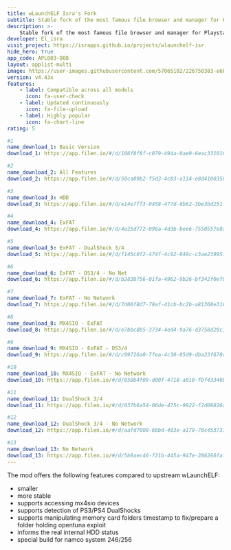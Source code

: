 ```yaml
---
title: wLaunchELF Isra's Fork
subtitle: Stable fork of the most famous file browser and manager for Playstation 2
description: >-
    Stable fork of the most famous file browser and manager for Playstation 2
developer: El_isra
visit_project: https://israpps.github.io/projects/wlaunchelf-isr
hide_hero: true
app_code: APL003-008
layout: applist-multi
image: https://user-images.githubusercontent.com/57065102/226750383-e6b8d934-aa60-4825-95bd-968a898f6e9e.png
version: v4.43x
features:
    - label: Compatible across all models
      icon: fa-user-check
    - label: Updated continuously
      icon: fa-file-upload
    - label: Highly popular
      icon: fa-chart-line
rating: 5

#1
name_download_1: Basic Version
download_1: https://app.filen.io/#/d/106f8f8f-c079-494a-8ae9-6eac331016d8#GvBc5IpVnStGoc83r2yh6GnBAaoBmUWR

#2
name_download_2: All Features
download_2: https://app.filen.io/#/d/50ca09b2-f5d3-4c83-a114-e8d41003505a#uqa1dhvbmw9ZbSzThUpOFYjsQJcJI5YR

#3
name_download_3: HDD
download_3: https://app.filen.io/#/d/e14e7ff3-0458-477d-8b62-3be3bd251f88#TerpWuyTkUl9ju5yKW9qKKhe4fltsohC

#4
name_download_4: ExFAT
download_4: https://app.filen.io/#/d/4e25d772-096a-4d3b-bee6-7550557e8a53#InGyMh4MSY1giH7Fd7rXU8MoiMLIgpMw

#5
name_download_5: ExFAT - DualShock 3/4
download_5: https://app.filen.io/#/d/f145c0f2-474f-4c92-849c-c3ae23995116#JnyWxEl5fcIGETp3HT7EtWnLivciZyNr

#6
name_download_6: ExFAT - DS3/4 - No Net
download_6: https://app.filen.io/#/d/b2838756-01fa-4962-9b26-bf342f0ef826#EtG1TEuMcrEBvnFMjOazCMiFkwwovxOW

#7
name_download_7: ExFAT - No Network
download_7: https://app.filen.io/#/d/7d06f8d7-79af-41cb-bc2b-a81368e31629#mV51h5s3ttNNgZuCOtHG0Zsev8ceBWLg

#8
name_download_8: MX4SIO - ExFAT
download_8: https://app.filen.io/#/d/e7bbc8b5-3734-4ed4-9a76-d3758d29c1ee#NLgP03Uv7Pmy3Iem7WsdiSb7Dh0HtjWW

#9
name_download_9: MX4SIO - ExFAT - DS3/4
download_9: https://app.filen.io/#/d/c99726a0-7fea-4c30-85d9-dba23f678cb2#l7SuNvRNjiKfGVenFrKptxot5nePNiRd

#10
name_download_10: MX4SIO - ExFAT - No Network
download_10: https://app.filen.io/#/d/858b4f09-d00f-4718-a010-fbf43340bc2b#VrQ8Em5Y5aH8OyA4OxJsElzJomndZyk4

#11
name_download_11: DualShock 3/4
download_11: https://app.filen.io/#/d/037b6a54-06de-475c-9922-f2d09826a7ba#c0x8CULZYRvIH1If5c7X3ioezzTbJ5ye

#12
name_download_12: DualShock 3/4 - No Network
download_12: https://app.filen.io/#/d/aafd7000-6bbd-403e-a179-70c453737dfb#GYbrH0qDv0Hp227PZ6TzdIEhkLkC4upp

#13
name_download_13: No Network
download_13: https://app.filen.io/#/d/5b9aec46-f21b-445a-947e-286266faf6cd#rDFO6KGjH8MxTbzPiqZotJVmu9tTqpFb
---
```


The mod offers the following features compared to upstream wLaunchELF:

- smaller
- more stable
- supports accessing mx4sio devices
- supports detection of PS3/PS4 DualShocks
- supports manipulating memory card folders timestamp to fix/prepare a folder holding opentuna exploit
- informs the real internal HDD status
- special build for namco system 246/256
